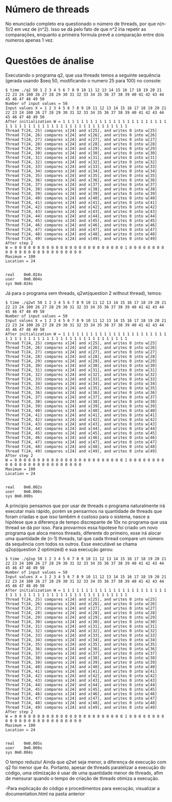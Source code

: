 # Número de threads
No enunciado completo era questionado o número de threads, por que n(n-1)/2 em vez de (n^2). Isso se dá pelo fato de que n^2 iria repetir as comparações, enquanto a primeira formula prevê a comparação entre dois numeros apenas 1 vez.

# Questões de ánalise
Executando o programa q2, que usa threads temos a seguinte sequência (gerada usando $seq 50, modificando o numero 25 para 100) no console:
```shell
$ time ./q2 50 1 2 3 4 5 6 7 8 9 10 11 12 13 14 15 16 17 18 19 20 21 22 23 24 100 26 27 28 29 30 31 32 33 34 35 36 37 38 39 40 41 42 43 44 45 46 47 48 49 50
Number of input values = 50
Input values X = 1 2 3 4 5 6 7 8 9 10 11 12 13 14 15 16 17 18 19 20 21 22 23 24 100 26 27 28 29 30 31 32 33 34 35 36 37 38 39 40 41 42 43 44 45 46 47 48 49 50
After initialization W = 1 1 1 1 1 1 1 1 1 1 1 1 1 1 1 1 1 1 1 1 1 1 1 1 1 1 1 1 1 1 1 1 1 1 1 1 1 1 1 1 1 1 1 1 1 1 1 1 1 1
Thread T(24, 25) compares x[24] and x[25], and writes 0 into w[25]
Thread T(24, 26) compares x[24] and x[26], and writes 0 into w[26]
Thread T(24, 27) compares x[24] and x[27], and writes 0 into w[27]
Thread T(24, 28) compares x[24] and x[28], and writes 0 into w[28]
Thread T(24, 29) compares x[24] and x[29], and writes 0 into w[29]
Thread T(24, 30) compares x[24] and x[30], and writes 0 into w[30]
Thread T(24, 31) compares x[24] and x[31], and writes 0 into w[31]
Thread T(24, 32) compares x[24] and x[32], and writes 0 into w[32]
Thread T(24, 33) compares x[24] and x[33], and writes 0 into w[33]
Thread T(24, 34) compares x[24] and x[34], and writes 0 into w[34]
Thread T(24, 35) compares x[24] and x[35], and writes 0 into w[35]
Thread T(24, 36) compares x[24] and x[36], and writes 0 into w[36]
Thread T(24, 37) compares x[24] and x[37], and writes 0 into w[37]
Thread T(24, 38) compares x[24] and x[38], and writes 0 into w[38]
Thread T(24, 39) compares x[24] and x[39], and writes 0 into w[39]
Thread T(24, 40) compares x[24] and x[40], and writes 0 into w[40]
Thread T(24, 41) compares x[24] and x[41], and writes 0 into w[41]
Thread T(24, 42) compares x[24] and x[42], and writes 0 into w[42]
Thread T(24, 43) compares x[24] and x[43], and writes 0 into w[43]
Thread T(24, 44) compares x[24] and x[44], and writes 0 into w[44]
Thread T(24, 45) compares x[24] and x[45], and writes 0 into w[45]
Thread T(24, 46) compares x[24] and x[46], and writes 0 into w[46]
Thread T(24, 47) compares x[24] and x[47], and writes 0 into w[47]
Thread T(24, 48) compares x[24] and x[48], and writes 0 into w[48]
Thread T(24, 49) compares x[24] and x[49], and writes 0 into w[49]
After step 2
W = 0 0 0 0 0 0 0 0 0 0 0 0 0 0 0 0 0 0 0 0 0 0 0 0 1 0 0 0 0 0 0 0 0 0 0 0 0 0 0 0 0 0 0 0 0 0 0 0 0 0
Maximum = 100
Location = 24


real	0m0.024s
user	0m0.004s
sys	0m0.024s
```

Já para o programa sem threads, q2wt(question 2 without thread), temos:

```shell
$ time ./q2wt 50 1 2 3 4 5 6 7 8 9 10 11 12 13 14 15 16 17 18 19 20 21 22 23 24 100 26 27 28 29 30 31 32 33 34 35 36 37 38 39 40 41 42 43 44 45 46 47 48 49 50
Number of input values = 50
Input values X = 1 2 3 4 5 6 7 8 9 10 11 12 13 14 15 16 17 18 19 20 21 22 23 24 100 26 27 28 29 30 31 32 33 34 35 36 37 38 39 40 41 42 43 44 45 46 47 48 49 50
After initialization W = 1 1 1 1 1 1 1 1 1 1 1 1 1 1 1 1 1 1 1 1 1 1 1 1 1 1 1 1 1 1 1 1 1 1 1 1 1 1 1 1 1 1 1 1 1 1 1 1 1 1
Thread T(24, 25) compares x[24] and x[25], and writes 0 into w[25]
Thread T(24, 26) compares x[24] and x[26], and writes 0 into w[26]
Thread T(24, 27) compares x[24] and x[27], and writes 0 into w[27]
Thread T(24, 28) compares x[24] and x[28], and writes 0 into w[28]
Thread T(24, 29) compares x[24] and x[29], and writes 0 into w[29]
Thread T(24, 30) compares x[24] and x[30], and writes 0 into w[30]
Thread T(24, 31) compares x[24] and x[31], and writes 0 into w[31]
Thread T(24, 32) compares x[24] and x[32], and writes 0 into w[32]
Thread T(24, 33) compares x[24] and x[33], and writes 0 into w[33]
Thread T(24, 34) compares x[24] and x[34], and writes 0 into w[34]
Thread T(24, 35) compares x[24] and x[35], and writes 0 into w[35]
Thread T(24, 36) compares x[24] and x[36], and writes 0 into w[36]
Thread T(24, 37) compares x[24] and x[37], and writes 0 into w[37]
Thread T(24, 38) compares x[24] and x[38], and writes 0 into w[38]
Thread T(24, 39) compares x[24] and x[39], and writes 0 into w[39]
Thread T(24, 40) compares x[24] and x[40], and writes 0 into w[40]
Thread T(24, 41) compares x[24] and x[41], and writes 0 into w[41]
Thread T(24, 42) compares x[24] and x[42], and writes 0 into w[42]
Thread T(24, 43) compares x[24] and x[43], and writes 0 into w[43]
Thread T(24, 44) compares x[24] and x[44], and writes 0 into w[44]
Thread T(24, 45) compares x[24] and x[45], and writes 0 into w[45]
Thread T(24, 46) compares x[24] and x[46], and writes 0 into w[46]
Thread T(24, 47) compares x[24] and x[47], and writes 0 into w[47]
Thread T(24, 48) compares x[24] and x[48], and writes 0 into w[48]
Thread T(24, 49) compares x[24] and x[49], and writes 0 into w[49]
After step 2
W = 0 0 0 0 0 0 0 0 0 0 0 0 0 0 0 0 0 0 0 0 0 0 0 0 1 0 0 0 0 0 0 0 0 0 0 0 0 0 0 0 0 0 0 0 0 0 0 0 0 0
Maximum = 100
Location = 24


real	0m0.002s
user	0m0.000s
sys	0m0.000s
```

A principio pensamos que por usar de threads o programa naturalmente irá executar mais rápido, porém se pensarmos na quantidade de threads que foram criadas e que isso também é custoso para o sistema, nasce a hipótese que a diferença de tempo discrepante de 10x no programa que usa thread se dá por isso. Para provarmos essa hipotese foi criado um novo programa que aloca menos threads, diferente do primeiro, esse irá alocar uma quantidade de (n-1) threads, tal que cada thread compare um número da sequência com todos os outros. Esse executável se chama q2op(question 2 optimized) e sua execução gerou:

```shell
$ time ./q2op 50 1 2 3 4 5 6 7 8 9 10 11 12 13 14 15 16 17 18 19 20 21 22 23 24 100 26 27 28 29 30 31 32 33 34 35 36 37 38 39 40 41 42 43 44 45 46 47 48 49 50
Number of input values = 50
Input values X = 1 2 3 4 5 6 7 8 9 10 11 12 13 14 15 16 17 18 19 20 21 22 23 24 100 26 27 28 29 30 31 32 33 34 35 36 37 38 39 40 41 42 43 44 45 46 47 48 49 50
After initialization W = 1 1 1 1 1 1 1 1 1 1 1 1 1 1 1 1 1 1 1 1 1 1 1 1 1 1 1 1 1 1 1 1 1 1 1 1 1 1 1 1 1 1 1 1 1 1 1 1 1 1
Thread T(24, 25) compares x[24] and x[25], and writes 0 into w[25]
Thread T(24, 26) compares x[24] and x[26], and writes 0 into w[26]
Thread T(24, 27) compares x[24] and x[27], and writes 0 into w[27]
Thread T(24, 28) compares x[24] and x[28], and writes 0 into w[28]
Thread T(24, 29) compares x[24] and x[29], and writes 0 into w[29]
Thread T(24, 30) compares x[24] and x[30], and writes 0 into w[30]
Thread T(24, 31) compares x[24] and x[31], and writes 0 into w[31]
Thread T(24, 32) compares x[24] and x[32], and writes 0 into w[32]
Thread T(24, 33) compares x[24] and x[33], and writes 0 into w[33]
Thread T(24, 34) compares x[24] and x[34], and writes 0 into w[34]
Thread T(24, 35) compares x[24] and x[35], and writes 0 into w[35]
Thread T(24, 36) compares x[24] and x[36], and writes 0 into w[36]
Thread T(24, 37) compares x[24] and x[37], and writes 0 into w[37]
Thread T(24, 38) compares x[24] and x[38], and writes 0 into w[38]
Thread T(24, 39) compares x[24] and x[39], and writes 0 into w[39]
Thread T(24, 40) compares x[24] and x[40], and writes 0 into w[40]
Thread T(24, 41) compares x[24] and x[41], and writes 0 into w[41]
Thread T(24, 42) compares x[24] and x[42], and writes 0 into w[42]
Thread T(24, 43) compares x[24] and x[43], and writes 0 into w[43]
Thread T(24, 44) compares x[24] and x[44], and writes 0 into w[44]
Thread T(24, 45) compares x[24] and x[45], and writes 0 into w[45]
Thread T(24, 46) compares x[24] and x[46], and writes 0 into w[46]
Thread T(24, 47) compares x[24] and x[47], and writes 0 into w[47]
Thread T(24, 48) compares x[24] and x[48], and writes 0 into w[48]
Thread T(24, 49) compares x[24] and x[49], and writes 0 into w[49]
After step 2
W = 0 0 0 0 0 0 0 0 0 0 0 0 0 0 0 0 0 0 0 0 0 0 0 0 1 0 0 0 0 0 0 0 0 0 0 0 0 0 0 0 0 0 0 0 0 0 0 0 0 0
Maximum = 100
Location = 24


real	0m0.005s
user	0m0.000s
sys	0m0.004s
```

O tempo reduziu! Ainda que q2wt seja menor, a diferença de execução com q2 foi menor que 4x. Portanto, apesar de threads paralelizar a execução do código, uma otimização é usar de uma quantidade menor de threads, afim de mensurar quando o tempo de criação de threads otimiza a execução.

-Para explicação do código e procedimentos para execução, visualizar a documentation.html na pasta anterior
